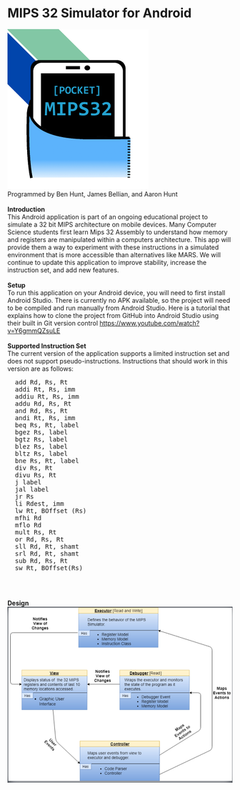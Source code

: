 # MIPS 32 Simulator for Android
                                                                                      
![logo](Images/logo.png)                                                                                               
Programmed by Ben Hunt, James Bellian, and Aaron Hunt <br> <br> 
<strong> Introduction </strong> <br>
This Android application is part of an ongoing educational project to simulate a 32 bit MIPS architecture on mobile devices. Many Computer Science students first learn Mips 32 Assembly to understand how memory and registers are manipulated within a computers architecture. This app will provide them a way to experiment with these instructions in a simulated environment that is more accessible than alternatives like MARS. We will continue to update this application to improve stability, increase the instruction set, and add new features. <br> 
<br> 
<strong>Setup</strong> <br> To run this application on your Android device, you will need to first install Android Studio. There is currently no APK available, so the project will need to be compiled and run manually from Android Studio. Here is a tutorial that explains how to clone the project from GitHub into Android Studio using their built in Git version control https://www.youtube.com/watch?v=Y6gmmQZsuLE<br> <br> 
<strong>Supported Instruction Set</strong> <br> 
The current version of the application supports a limited instruction set and does not support pseudo-instructions. Instructions that should work in this version are as follows:<br>
<pre>
  add Rd, Rs, Rt      
  addi Rt, Rs, imm
  addiu Rt, Rs, imm 
  addu Rd, Rs, Rt
  and Rd, Rs, Rt      
  andi Rt, Rs, imm
  beq Rs, Rt, label       
  bgez Rs, label
  bgtz Rs, label      
  blez Rs, label
  bltz Rs, label      
  bne Rs, Rt, label
  div Rs, Rt      
  divu Rs, Rt
  j label
  jal label
  jr Rs 
  li Rdest, imm 
  lw Rt, BOffset (Rs) 
  mfhi Rd 
  mflo Rd 
  mult Rs, Rt 
  or Rd, Rs, Rt 
  sll Rd, Rt, shamt
  srl Rd, Rt, shamt
  sub Rd, Rs, Rt
  sw Rt, BOffset(Rs)
  <br>
  </pre>
  <strong> Design </strong> <br>
![uml](Images/UML.png)


  
  
